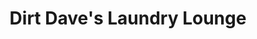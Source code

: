 ---
title: "Dirt Dave's Laundry Lounge"
url: /lockport/dirt-daves-laundry-lounge/
shop: Wäscherei
---